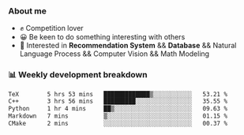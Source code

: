 ### About me

- ✊ Competition lover
- 😀 Be keen to do something interesting with others
- 🎈 Interested in **Recommendation System** && **Database** && Natural Language Process && Computer Vision && Math Modeling


### 📊 Weekly development breakdown
<!--START_SECTION:waka-->

```txt
TeX        5 hrs 53 mins   █████████████▒░░░░░░░░░░░   53.21 %
C++        3 hrs 56 mins   █████████░░░░░░░░░░░░░░░░   35.55 %
Python     1 hr 4 mins     ██▒░░░░░░░░░░░░░░░░░░░░░░   09.63 %
Markdown   7 mins          ▒░░░░░░░░░░░░░░░░░░░░░░░░   01.15 %
CMake      2 mins          ░░░░░░░░░░░░░░░░░░░░░░░░░   00.37 %
```

<!--END_SECTION:waka-->
